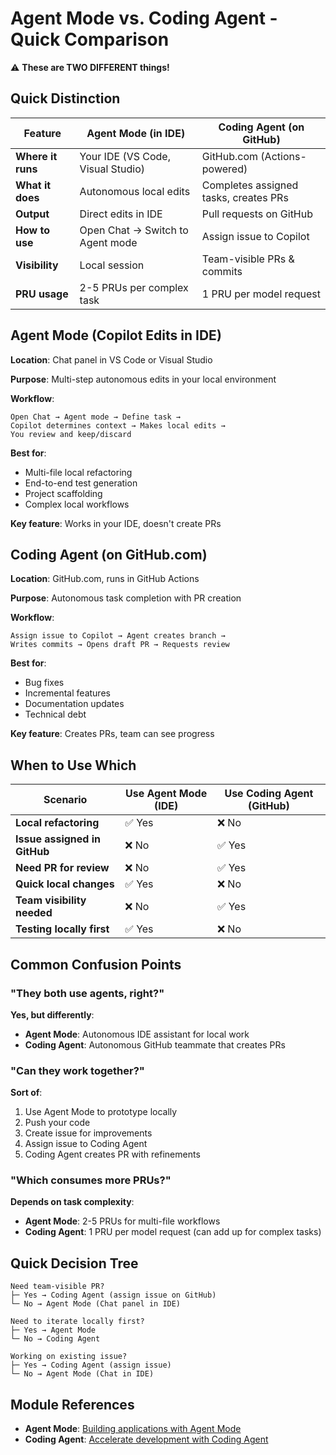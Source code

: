 # Agent Mode vs. Coding Agent - Quick Comparison

⚠️ **These are TWO DIFFERENT things!**

## Quick Distinction

| Feature           | Agent Mode (in IDE)               | Coding Agent (on GitHub)              |
| ----------------- | --------------------------------- | ------------------------------------- |
| **Where it runs** | Your IDE (VS Code, Visual Studio) | GitHub.com (Actions-powered)          |
| **What it does**  | Autonomous local edits            | Completes assigned tasks, creates PRs |
| **Output**        | Direct edits in IDE               | Pull requests on GitHub               |
| **How to use**    | Open Chat → Switch to Agent mode  | Assign issue to Copilot               |
| **Visibility**    | Local session                     | Team-visible PRs & commits            |
| **PRU usage**     | 2-5 PRUs per complex task         | 1 PRU per model request               |

## Agent Mode (Copilot Edits in IDE)

**Location**: Chat panel in VS Code or Visual Studio

**Purpose**: Multi-step autonomous edits in your local environment

**Workflow**:

```
Open Chat → Agent mode → Define task →
Copilot determines context → Makes local edits →
You review and keep/discard
```

**Best for**:

- Multi-file local refactoring
- End-to-end test generation
- Project scaffolding
- Complex local workflows

**Key feature**: Works in your IDE, doesn't create PRs

## Coding Agent (on GitHub.com)

**Location**: GitHub.com, runs in GitHub Actions

**Purpose**: Autonomous task completion with PR creation

**Workflow**:

```
Assign issue to Copilot → Agent creates branch →
Writes commits → Opens draft PR → Requests review
```

**Best for**:

- Bug fixes
- Incremental features
- Documentation updates
- Technical debt

**Key feature**: Creates PRs, team can see progress

## When to Use Which

| Scenario                     | Use Agent Mode (IDE) | Use Coding Agent (GitHub) |
| ---------------------------- | -------------------- | ------------------------- |
| **Local refactoring**        | ✅ Yes               | ❌ No                     |
| **Issue assigned in GitHub** | ❌ No                | ✅ Yes                    |
| **Need PR for review**       | ❌ No                | ✅ Yes                    |
| **Quick local changes**      | ✅ Yes               | ❌ No                     |
| **Team visibility needed**   | ❌ No                | ✅ Yes                    |
| **Testing locally first**    | ✅ Yes               | ❌ No                     |

## Common Confusion Points

### "They both use agents, right?"

**Yes, but differently**:

- **Agent Mode**: Autonomous IDE assistant for local work
- **Coding Agent**: Autonomous GitHub teammate that creates PRs

### "Can they work together?"

**Sort of**:

1. Use Agent Mode to prototype locally
2. Push your code
3. Create issue for improvements
4. Assign issue to Coding Agent
5. Coding Agent creates PR with refinements

### "Which consumes more PRUs?"

**Depends on task complexity**:

- **Agent Mode**: 2-5 PRUs for multi-file workflows
- **Coding Agent**: 1 PRU per model request (can add up for complex tasks)

## Quick Decision Tree

```
Need team-visible PR?
├─ Yes → Coding Agent (assign issue on GitHub)
└─ No → Agent Mode (Chat panel in IDE)

Need to iterate locally first?
├─ Yes → Agent Mode
└─ No → Coding Agent

Working on existing issue?
├─ Yes → Coding Agent (assign issue)
└─ No → Agent Mode (Chat in IDE)
```

## Module References

- **Agent Mode**: [Building applications with Agent Mode](../Fundamentals_Part_2/1_Building_applications_with_Github_Copilot_agent_mode.md)
- **Coding Agent**: [Accelerate development with Coding Agent](../Fundamentals_Part_2/2_Accelerate_development_with_Github_Copilot_coding_agent.md)
